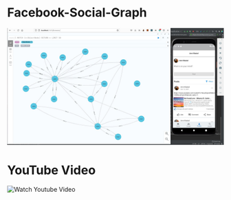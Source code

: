 # Facebook-Social-Graph
![screenshot](https://raw.githubusercontent.com/amrkhaledccd/Facebook-Social-Graph/main/screenshots/screenshot1.jpeg)

# YouTube Video
![Watch Youtube Video](https://www.youtube.com/watch?v=IIXjYJ0nPc4&t=7s)
